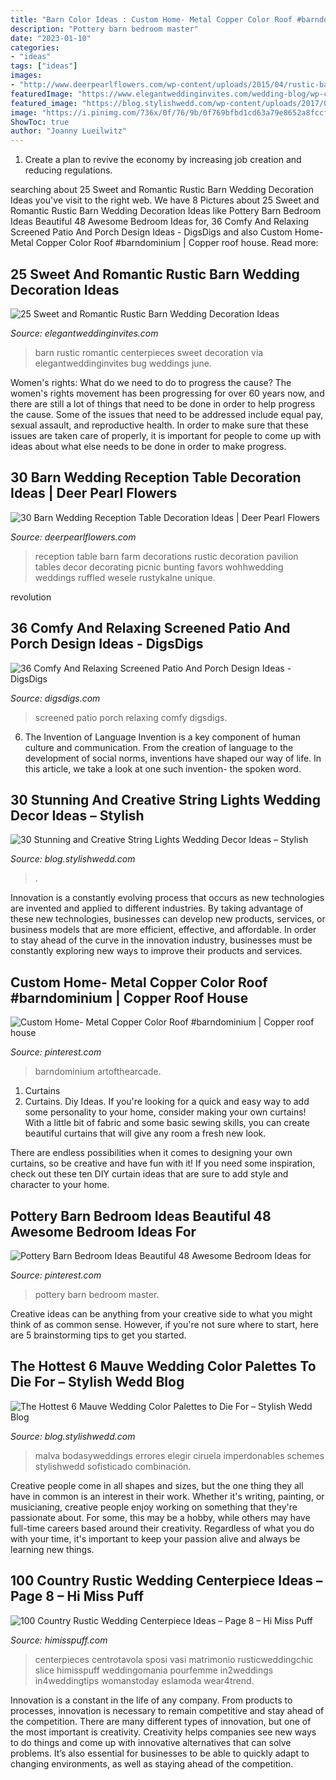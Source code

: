 ```yaml
---
title: "Barn Color Ideas : Custom Home- Metal Copper Color Roof #barndominium"
description: "Pottery barn bedroom master"
date: "2023-01-10"
categories:
- "ideas"
tags: ["ideas"]
images:
- "http://www.deerpearlflowers.com/wp-content/uploads/2015/04/rustic-barn-wedding-reception-table-decor-ideas.jpg"
featuredImage: "https://www.elegantweddinginvites.com/wedding-blog/wp-content/uploads/2017/06/sweet-and-romantic-rustic-barn-wedding-centerpieces.jpg"
featured_image: "https://blog.stylishwedd.com/wp-content/uploads/2017/03/DIY-wedding-backdrop-wedding-ideas-for-Ceremony.jpg"
image: "https://i.pinimg.com/736x/0f/76/9b/0f769bfbd1cd63a79e8652a8fccf3043.jpg"
ShowToc: true
author: "Joanny Lueilwitz"
---
```



1. Create a plan to revive the economy by increasing job creation and reducing regulations. 

	

		
searching about 25 Sweet and Romantic Rustic Barn Wedding Decoration Ideas you've visit to the right web. We have 8 Pictures about 25 Sweet and Romantic Rustic Barn Wedding Decoration Ideas like Pottery Barn Bedroom Ideas Beautiful 48 Awesome Bedroom Ideas for, 36 Comfy And Relaxing Screened Patio And Porch Design Ideas - DigsDigs and also Custom Home- Metal Copper Color Roof #barndominium | Copper roof house. Read more:
		
    
## 25 Sweet And Romantic Rustic Barn Wedding Decoration Ideas

<img loading=lazy src="https://www.elegantweddinginvites.com/wedding-blog/wp-content/uploads/2017/06/sweet-and-romantic-rustic-barn-wedding-centerpieces.jpg" onerror="this.onerror=null;this.src='https://tse4.mm.bing.net/th?id=OIP.hDXH_mPDxN72L3Bd6v2D2wHaLF&amp;pid=15.1';" alt="25 Sweet and Romantic Rustic Barn Wedding Decoration Ideas">

_Source: elegantweddinginvites.com_

>barn rustic romantic centerpieces sweet decoration via elegantweddinginvites bug weddings june. 

	

Women's rights: What do we need to do to progress the cause?
The women's rights movement has been progressing for over 60 years now, and there are still a lot of things that need to be done in order to help progress the cause. Some of the issues that need to be addressed include equal pay, sexual assault, and reproductive health. In order to make sure that these issues are taken care of properly, it is important for people to come up with ideas about what else needs to be done in order to make progress.

    
## 30 Barn Wedding Reception Table Decoration Ideas | Deer Pearl Flowers

<img loading=lazy src="http://www.deerpearlflowers.com/wp-content/uploads/2015/04/rustic-barn-wedding-reception-table-decor-ideas.jpg" onerror="this.onerror=null;this.src='https://tse1.mm.bing.net/th?id=OIP.kVE2ueOLRbzvwOYiyxdGnAHaLH&amp;pid=15.1';" alt="30 Barn Wedding Reception Table Decoration Ideas | Deer Pearl Flowers">

_Source: deerpearlflowers.com_

>reception table barn farm decorations rustic decoration pavilion tables decor decorating picnic bunting favors wohhwedding weddings ruffled wesele rustykalne unique. 

	

revolution

    
## 36 Comfy And Relaxing Screened Patio And Porch Design Ideas - DigsDigs

<img loading=lazy src="https://www.digsdigs.com/photos/comfy-and-relaxing-screened-patio-design-ideas-28.jpg" onerror="this.onerror=null;this.src='https://tse3.mm.bing.net/th?id=OIP.2FhbiMPDSPXK6OxQRUXODAHaLH&amp;pid=15.1';" alt="36 Comfy And Relaxing Screened Patio And Porch Design Ideas - DigsDigs">

_Source: digsdigs.com_

>screened patio porch relaxing comfy digsdigs. 

	

6. The Invention of Language
Invention is a key component of human culture and communication. From the creation of language to the development of social norms, inventions have shaped our way of life. In this article, we take a look at one such invention- the spoken word.

    
## 30 Stunning And Creative String Lights Wedding Decor Ideas – Stylish

<img loading=lazy src="https://blog.stylishwedd.com/wp-content/uploads/2017/03/DIY-wedding-backdrop-wedding-ideas-for-Ceremony.jpg" onerror="this.onerror=null;this.src='https://tse1.mm.bing.net/th?id=OIP.GUTzsjzDGtV8Qyte5HokigHaLI&amp;pid=15.1';" alt="30 Stunning and Creative String Lights Wedding Decor Ideas – Stylish">

_Source: blog.stylishwedd.com_

>. 

	

Innovation is a constantly evolving process that occurs as new technologies are invented and applied to different industries. By taking advantage of these new technologies, businesses can develop new products, services, or business models that are more efficient, effective, and affordable. In order to stay ahead of the curve in the innovation industry, businesses must be constantly exploring new ways to improve their products and services.

    
## Custom Home- Metal Copper Color Roof #barndominium | Copper Roof House

<img loading=lazy src="https://i.pinimg.com/736x/11/45/d0/1145d00f244dfe2c76fc01511f3be927--copper-color-custom-metal.jpg" onerror="this.onerror=null;this.src='https://tse1.mm.bing.net/th?id=OIP.6v8zGgi6L_T8DOWKw__8AwHaJ4&amp;pid=15.1';" alt="Custom Home- Metal Copper Color Roof #barndominium | Copper roof house">

_Source: pinterest.com_

>barndominium artofthearcade. 

	

1. Curtains
1. Curtains. Diy Ideas.
If you're looking for a quick and easy way to add some personality to your home, consider making your own curtains! With a little bit of fabric and some basic sewing skills, you can create beautiful curtains that will give any room a fresh new look.

There are endless possibilities when it comes to designing your own curtains, so be creative and have fun with it! If you need some inspiration, check out these ten DIY curtain ideas that are sure to add style and character to your home.

    
## Pottery Barn Bedroom Ideas Beautiful 48 Awesome Bedroom Ideas For

<img loading=lazy src="https://i.pinimg.com/736x/0f/76/9b/0f769bfbd1cd63a79e8652a8fccf3043.jpg" onerror="this.onerror=null;this.src='https://tse3.mm.bing.net/th?id=OIP.J97D0MKN1JN7DUUTp-PMmAHaLH&amp;pid=15.1';" alt="Pottery Barn Bedroom Ideas Beautiful 48 Awesome Bedroom Ideas for">

_Source: pinterest.com_

>pottery barn bedroom master. 

	

Creative ideas can be anything from your creative side to what you might think of as common sense. However, if you're not sure where to start, here are 5 brainstorming tips to get you started.

    
## The Hottest 6 Mauve Wedding Color Palettes To Die For – Stylish Wedd Blog

<img loading=lazy src="https://blog.stylishwedd.com/wp-content/uploads/2017/06/Modern-Mauve-Plum-and-Lilac-Wedding-Color-Combo.jpg" onerror="this.onerror=null;this.src='https://tse3.mm.bing.net/th?id=OIP.QyocGW6T3CfLEalzAO99XgHaTG&amp;pid=15.1';" alt="The Hottest 6 Mauve Wedding Color Palettes to Die For – Stylish Wedd Blog">

_Source: blog.stylishwedd.com_

>malva bodasyweddings errores elegir ciruela imperdonables schemes stylishwedd sofisticado combinación. 

	

Creative people come in all shapes and sizes, but the one thing they all have in common is an interest in their work. Whether it's writing, painting, or musicianing, creative people enjoy working on something that they're passionate about. For some, this may be a hobby, while others may have full-time careers based around their creativity. Regardless of what you do with your time, it's important to keep your passion alive and always be learning new things.

    
## 100 Country Rustic Wedding Centerpiece Ideas – Page 8 – Hi Miss Puff

<img loading=lazy src="https://www.himisspuff.com/wp-content/uploads/2016/04/rustic-country-style-wedding-in-a-barn-with-cute-details-and-elegant-decorations.jpg" onerror="this.onerror=null;this.src='https://tse2.mm.bing.net/th?id=OIP.BqtbhFbX-4Vt7OP6CwjhGwHaLH&amp;pid=15.1';" alt="100 Country Rustic Wedding Centerpiece Ideas – Page 8 – Hi Miss Puff">

_Source: himisspuff.com_

>centerpieces centrotavola sposi vasi matrimonio rusticweddingchic slice himisspuff weddingomania pourfemme in2weddings in4weddingtips womanstoday eslamoda wear4trend. 

	

Innovation is a constant in the life of any company. From products to processes, innovation is necessary to remain competitive and stay ahead of the competition. There are many different types of innovation, but one of the most important is creativity. Creativity helps companies see new ways to do things and come up with innovative alternatives that can solve problems. It’s also essential for businesses to be able to quickly adapt to changing environments, as well as staying ahead of the competition.

